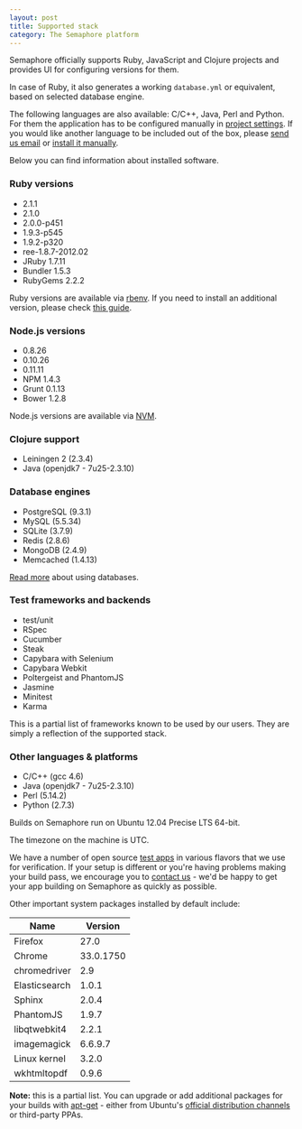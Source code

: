 ```yaml
---
layout: post
title: Supported stack
category: The Semaphore platform
---
```


Semaphore officially supports Ruby, JavaScript and Clojure projects and provides UI for configuring versions for them.

In case of Ruby, it also generates a working `database.yml` or equivalent, based on selected database engine.

The following languages are also available: C/C++, Java, Perl and Python.
For them the application has to be configured manually in [project settings](/docs/customizing-build-commands.html).
If you would like another language to be included out of the box, please [send us email](mailto:semaphore@renderedtext.com) or [install it manually](/docs/how-to-install-dependency.html).

Below you can find information about installed software.

### Ruby versions

* 2.1.1
* 2.1.0
* 2.0.0-p451
* 1.9.3-p545
* 1.9.2-p320
* ree-1.8.7-2012.02
* JRuby 1.7.11
* Bundler 1.5.3
* RubyGems 2.2.2

Ruby versions are available via [rbenv](https://github.com/sstephenson/rbenv/). If you need to install an additional version, please check [this guide](/docs/installing-additional-version-of-ruby.html).

### Node.js versions

* 0.8.26
* 0.10.26
* 0.11.11
* NPM 1.4.3
* Grunt 0.1.13
* Bower 1.2.8

Node.js versions are available via [NVM](https://github.com/creationix/nvm).

### Clojure support

* Leiningen 2 (2.3.4)
* Java (openjdk7 - 7u25-2.3.10)

### Database engines

* PostgreSQL (9.3.1)
* MySQL (5.5.34)
* SQLite (3.7.9)
* Redis (2.8.6)
* MongoDB (2.4.9)
* Memcached (1.4.13)

[Read more](/docs/database-access.html) about using databases.

### Test frameworks and backends

* test/unit
* RSpec
* Cucumber
* Steak
* Capybara with Selenium
* Capybara Webkit
* Poltergeist and PhantomJS
* Jasmine
* Minitest
* Karma

This is a partial list of frameworks known to be used by our users. They are simply a reflection of the supported stack.

### Other languages & platforms

* C/C++ (gcc 4.6)
* Java (openjdk7 - 7u25-2.3.10)
* Perl (5.14.2)
* Python (2.7.3)

Builds on Semaphore run on Ubuntu 12.04 Precise LTS 64-bit.

The timezone on the machine is UTC.

We have a number of open source [test apps](/docs/test-apps.html) in various flavors that we use for verification. If your setup is different or you're having problems making your build pass, we encourage you to [contact us](mailto:semaphore@renderedtext.com) - we'd be happy to get your app building on Semaphore as quickly as possible.

Other important system packages installed by default include:

<table class="table table-striped">
  <thead>
    <tr>
      <th>Name</th>
      <th>Version</th>
    </tr>
  </thead>
  <tbody>
    <tr>
      <td>Firefox</td>
      <td>27.0</td>
    </tr>
    <tr>
      <td>Chrome</td>
      <td>33.0.1750</td>
    </tr>
    <tr>
      <td>chromedriver</td>
      <td>2.9</td>
    </tr>
    <tr>
      <td>Elasticsearch</td>
      <td>1.0.1</td>
    </tr>
    <tr>
      <td>Sphinx</td>
      <td>2.0.4</td>
    </tr>
    <tr>
      <td>PhantomJS</td>
      <td>1.9.7</td>
    </tr>
    <tr>
      <td>libqtwebkit4</td>
      <td>2.2.1</td>
    </tr>
    <tr>
      <td>imagemagick</td>
      <td>6.6.9.7</td>
    </tr>
    <tr>
      <td>Linux kernel</td>
      <td>3.2.0</td>
    </tr>
    <tr>
      <td>wkhtmltopdf</td>
      <td>0.9.6</td>
    </tr>
  </tbody>
</table>

__Note:__ this is a partial list. You can upgrade or add additional packages for your builds with [apt-get](how-to-install-dependency) - either from Ubuntu's [official distribution channels](http://packages.ubuntu.com) or third-party PPAs.
